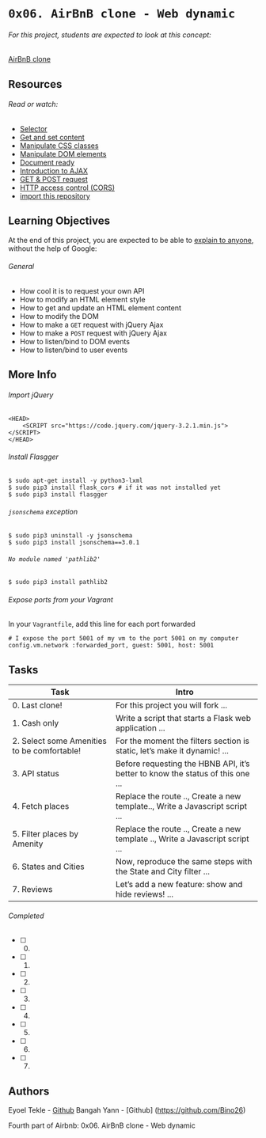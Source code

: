 # ```0x06. AirBnB clone - Web dynamic```

###### For this project, students are expected to look at this concept:

[AirBnB clone](https://intranet.hbtn.io/concepts/74)

## Resources

###### Read or watch:

* [Selector](https://jquery-tutorial.net/selectors/using-elements-ids-and-classes/)
* [Get and set content](https://jquery-tutorial.net/dom-manipulation/getting-and-setting-content/)
* [Manipulate CSS classes](https://jquery-tutorial.net/dom-manipulation/getting-and-setting-css-classes/)
* [Manipulate DOM elements](https://jquery-tutorial.net/dom-manipulation/the-append-and-prepend-methods/)
* [Document ready](https://learn.jquery.com/using-jquery-core/document-ready/)
* [Introduction to AJAX](https://jquery-tutorial.net/ajax/introduction/)
* [GET & POST request](https://jquery-tutorial.net/ajax/the-get-and-post-methods/)
* [HTTP access control (CORS)](https://developer.mozilla.org/en-US/docs/Web/HTTP/CORS)
* [import this repository](https://docs.google.com/document/d/1ZqezYZxuKj_oLkldvH-GnKg5I5r19rvAEyJn6bBndM4/edit)

## Learning Objectives

At the end of this project, you are expected to be able to [explain to anyone](https://fs.blog/2012/04/feynman-technique/), without the help of Google:


###### General
* How cool it is to request your own API
* How to modify an HTML element style
* How to get and update an HTML element content
* How to modify the DOM
* How to make a ```GET``` request with jQuery Ajax
* How to make a ```POST``` request with jQuery Ajax
* How to listen/bind to DOM events
* How to listen/bind to user events

## More Info

###### Import jQuery

```
<HEAD>
    <SCRIPT src="https://code.jquery.com/jquery-3.2.1.min.js"></SCRIPT>
</HEAD>
```

###### Install Flasgger
```
$ sudo apt-get install -y python3-lxml
$ sudo pip3 install flask_cors # if it was not installed yet
$ sudo pip3 install flasgger
```

###### ```jsonschema``` exception
```
$ sudo pip3 uninstall -y jsonschema 
$ sudo pip3 install jsonschema==3.0.1
```

###### ```No module named 'pathlib2'```
```
$ sudo pip3 install pathlib2
```
###### Expose ports from your Vagrant
In your ```Vagrantfile```, add this line for each port forwarded
```
# I expose the port 5001 of my vm to the port 5001 on my computer
config.vm.network :forwarded_port, guest: 5001, host: 5001
```

## Tasks

| Task | Intro |
| --- | --- |
| 0. Last clone! | For this project you will fork ... |
| 1. Cash only | Write a script that starts a Flask web application ... |
| 2. Select some Amenities to be comfortable! | For the moment the filters section is static, let’s make it dynamic! ... |
| 3. API status | Before requesting the HBNB API, it’s better to know the status of this one ... |
| 4. Fetch places | Replace the route .., Create a new template.., Write a Javascript script ... |
| 5. Filter places by Amenity | Replace the route .., Create a new template .., Write a Javascript script ... |
| 6. States and Cities | Now, reproduce the same steps with the State and City filter ... |
| 7. Reviews | Let’s add a new feature: show and hide reviews! ... |

###### Completed
- [ ] 0.
- [ ] 1.
- [ ] 2.
- [ ] 3.
- [ ] 4.
- [ ] 5.
- [ ] 6.
- [ ] 7.

## Authors

Eyoel Tekle - [Github](https://github.com/MickyBe)
Bangah Yann - [Github] (https://github.com/Bino26)


Fourth part of Airbnb: 0x06. AirBnB clone - Web dynamic
